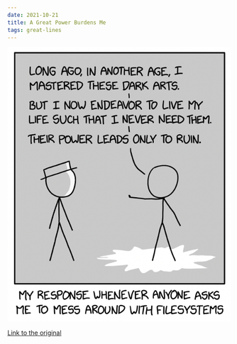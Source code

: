 ```yaml
---
date: 2021-10-21
title: A Great Power Burdens Me
tags: great-lines
---
```


![xkcddarkarts](https://raw.githubusercontent.com/muneer78/muneer78.github.io/master/images/xkcddarkarts.png)

[Link to the original](https://xkcd.com/2531/)


